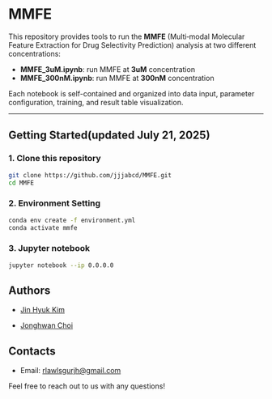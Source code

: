 # MMFE

This repository provides tools to run the **MMFE** (Multi‐modal Molecular Feature Extraction for Drug
Selectivity Prediction) analysis at two different concentrations:

- **MMFE_3uM.ipynb**: run MMFE at **3uM** concentration  
- **MMFE_300nM.ipynb**: run MMFE at **300nM** concentration  

Each notebook is self-contained and organized into data input, parameter configuration, training, and result table visualization.

---

## Getting Started(updated July 21, 2025)

### 1. Clone this repository

```bash
git clone https://github.com/jjjabcd/MMFE.git
cd MMFE
```

### 2. Environment Setting
```bash
conda env create -f environment.yml
conda activate mmfe
```

### 3. Jupyter notebook
```bash
jupyter notebook --ip 0.0.0.0
```

## Authors

- [Jin Hyuk Kim](https://scholar.google.com/citations?user=8ly72dcAAAAJ&hl=ko)

- [Jonghwan Choi](https://scholar.google.com/citations?user=4xSw9C8AAAAJ&hl=ko)

## Contacts

- Email: rlawlsgurjh@gmail.com

Feel free to reach out to us with any questions!